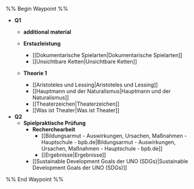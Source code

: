 %% Begin Waypoint %%
- **Q1**
	- **additional material**

	- **Erstazleistung**
		- [[Dokumentarische Spielarten|Dokumentarische Spielarten]]
		- [[Unsichtbare Ketten|Unsichtbare Ketten]]
	- **Theorie 1**
		- [[Aristoteles und Lessing|Aristoteles und Lessing]]
		- [[Hauptmann und der Naturalismus|Hauptmann und der Naturalismus]]
		- [[Theaterzeichen|Theaterzeichen]]
		- [[Was ist Theater|Was ist Theater]]
- **Q2**
	- **Spielpraktische Prüfung**
		- **Recherchearbeit**
			- [[Bildungsarmut - Auswirkungen, Ursachen, Maßnahmen - Hauptschule - bpb.de|Bildungsarmut - Auswirkungen, Ursachen, Maßnahmen - Hauptschule - bpb.de]]
			- [[Ergebnisse|Ergebnisse]]
		- [[Sustainable Development Goals der UNO (SDGs)|Sustainable Development Goals der UNO (SDGs)]]

%% End Waypoint %%




